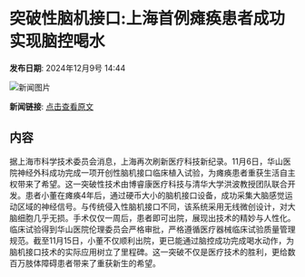# 突破性脑机接口:上海首例瘫痪患者成功实现脑控喝水

**发布日期**: 2024年12月9号 14:44

![新闻图片](https://pic.chinaz.com/picmap/thumb/202307181533338512_10.jpg)

**新闻链接**: [点击查看原文](https://www.aibase.com/zh/news/13784)

## 内容

据上海市科学技术委员会消息，上海再次刷新医疗科技新纪录。11月6日，华山医院神经外科成功完成一项开创性脑机接口临床植入试验，为瘫痪患者重获生活自主权带来了希望。这一突破性技术由博睿康医疗科技与清华大学洪波教授团队联合开发。患者小董在瘫痪4年后，通过硬币大小的脑机接口设备，成功采集大脑感觉运动区域的神经信号。与传统侵入性脑机接口不同，该系统采用无线微创设计，对大脑细胞几乎无损。手术仅仅一周后，患者即可出院，展现出技术的精妙与人性化。临床试验得到华山医院伦理委员会严格审批，严格遵循医疗器械临床试验质量管理规范。截至11月15日，小董不仅顺利出院，更已能通过脑控成功完成喝水动作，为脑机接口技术的实际应用树立了里程碑。这一突破不仅是医疗技术的胜利，更给数百万肢体障碍患者带来了重获新生的希望。
